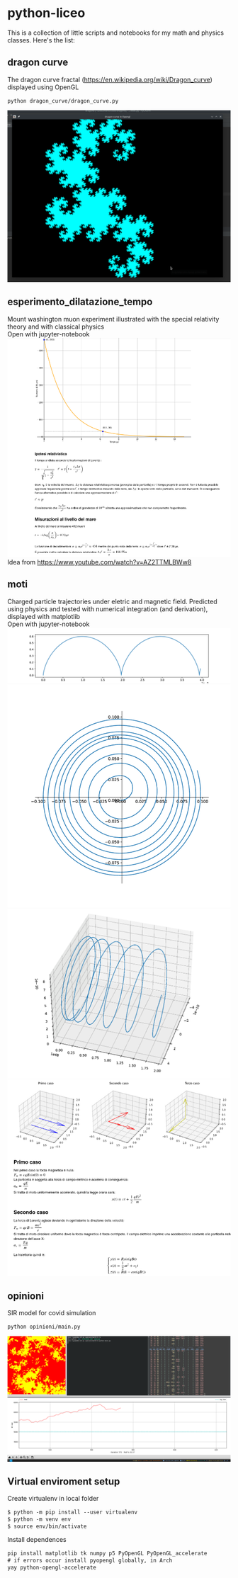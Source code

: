 # python-liceo
This is a collection of little scripts and notebooks for my math and physics
classes. Here's the list:

## dragon curve
The dragon curve fractal (https://en.wikipedia.org/wiki/Dragon_curve) displayed using OpenGL
```
python dragon_curve/dragon_curve.py
```
![image](dragon_curve/dragon_curve_azul.png)

## esperimento_dilatazione_tempo
Mount washington muon experiment illustrated with the special relativity theory and with classical physics <br>
Open with jupyter-notebook <br>
![image](esperimento_dilatazione_tempo/esperimento_dilatazione_temp.png) <br>
Idea from https://www.youtube.com/watch?v=AZ2TTMLBWw8

## moti
Charged particle trajectories under eletric and magnetic field. Predicted using physics and tested
with numerical integration (and derivation), displayed with matplotlib <br>
Open with jupyter-notebook
![image](moti/cicloide.png)
![image](moti/ciclotrone.png)
![image](moti/elica.png)
![image](moti/moti.png)

## opinioni
SIR model for covid simulation
```
python opinioni/main.py
```
![image](opinioni/image.png)

## Virtual enviroment setup
Create virtualenv in local folder
```
$ python -m pip install --user virtualenv
$ python -m venv env
$ source env/bin/activate
```
Install dependences
```
pip install matplotlib tk numpy p5 PyOpenGL PyOpenGL_accelerate
# if errors occur install pyopengl globally, in Arch
yay python-opengl-accelerate
```
